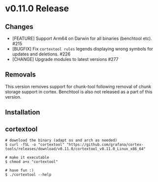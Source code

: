 # v0.11.0 Release

## Changes

* [FEATURE] Support Arm64 on Darwin for all binaries (benchtool etc). #215
* [BUGFIX] Fix `cortextool rules` legends displaying wrong symbols for updates and deletions. #226
* [CHANGE] Upgrade modules to latest versions #277

## Removals

This version removes support for chunk-tool following removal of chunk storage support in cortex.
Benchtool is also not released as a part of this version. 

## Installation

## cortextool

```console
# download the binary (adapt os and arch as needed)
$ curl -fSL -o "cortextool" "https://github.com/grafana/cortex-tools/releases/download/v0.11.0/cortextool_v0.11.0_Linux_x86_64"

# make it executable
$ chmod a+x "cortextool"

# have fun :)
$ ./cortextool --help
```